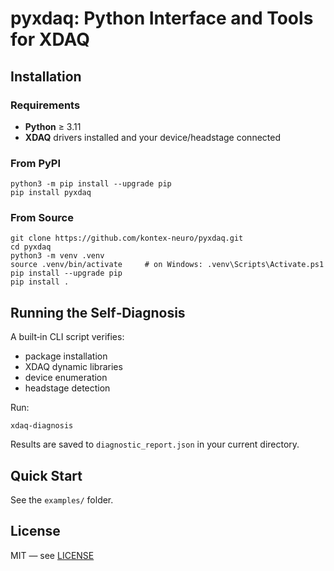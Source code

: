 # pyxdaq: Python Interface and Tools for XDAQ

## Installation

### Requirements
- **Python** ≥ 3.11  
- **XDAQ** drivers installed and your device/headstage connected

### From PyPI
```shell
python3 -m pip install --upgrade pip
pip install pyxdaq
```

### From Source
```shell
git clone https://github.com/kontex-neuro/pyxdaq.git
cd pyxdaq
python3 -m venv .venv
source .venv/bin/activate     # on Windows: .venv\Scripts\Activate.ps1
pip install --upgrade pip
pip install .
```

## Running the Self‑Diagnosis

A built‑in CLI script verifies:
- package installation  
- XDAQ dynamic libraries  
- device enumeration  
- headstage detection  

Run:
```shell
xdaq-diagnosis
```

Results are saved to `diagnostic_report.json` in your current directory.

## Quick Start

See the `examples/` folder.

## License

MIT — see [LICENSE](LICENSE)  